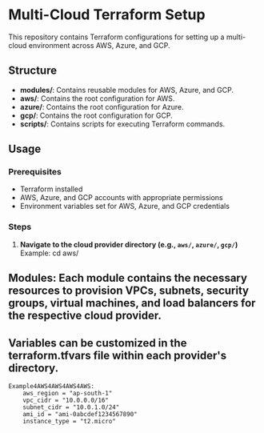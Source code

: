 # Multi-Cloud Terraform Setup

This repository contains Terraform configurations for setting up a multi-cloud environment across AWS, Azure, and GCP.

## Structure
- **modules/**: Contains reusable modules for AWS, Azure, and GCP.
- **aws/**: Contains the root configuration for AWS.
- **azure/**: Contains the root configuration for Azure.
- **gcp/**: Contains the root configuration for GCP.
- **scripts/**: Contains scripts for executing Terraform commands.

## Usage

### Prerequisites
- Terraform installed
- AWS, Azure, and GCP accounts with appropriate permissions
- Environment variables set for AWS, Azure, and GCP credentials

### Steps

1. **Navigate to the cloud provider directory (e.g., `aws/`, `azure/`, `gcp/`)**
   Example:
   cd aws/

## Modules: Each module contains the necessary resources to provision VPCs, subnets, security groups, virtual machines, and load balancers for the respective cloud provider.
## Variables can be customized in the terraform.tfvars file within each provider's directory.
	Example4AWS4AWS4AWS4AWS:
		aws_region = "ap-south-1"
		vpc_cidr = "10.0.0.0/16"
		subnet_cidr = "10.0.1.0/24"
		ami_id = "ami-0abcdef1234567890"
		instance_type = "t2.micro"

